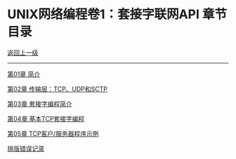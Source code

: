 <h1 id=file_volume1 title="">
UNIX网络编程卷1：套接字联网API 章节目录
</h1>

[返回上一级](../README.md "README.md")

---

[第01章 简介][ref_ch01]

[第02章 传输层：TCP、UDP和SCTP][ref_ch02]

[第03章 套接字编程简介][ref_ch03]

[第04章 基本TCP套接字编程][ref_ch04]

[第05章 TCP客户/服务器程序示例][ref_ch05]

[排版错误记录][ref_layout_err]

[ref_ch01]: 01/notes.md "第01章"
[ref_ch02]: 02/notes.md "第02章"
[ref_ch03]: 03/notes.md "第03章"
[ref_ch04]: 04/notes.md "第04章"
[ref_ch05]: 05/notes.md "第05章"
[ref_ch06]: 06/notes.md "第06章"
[ref_ch07]: 07/notes.md "第07章"
[ref_ch08]: 08/notes.md "第08章"
[ref_ch09]: 09/notes.md "第09章"
[ref_ch10]: 10/notes.md "第10章"
[ref_ch11]: 11/notes.md "第11章"
[ref_ch12]: 12/notes.md "第12章"
[ref_ch13]: 13/notes.md "第13章"
[ref_ch14]: 14/notes.md "第14章"
[ref_ch15]: 15/notes.md "第15章"
[ref_ch16]: 16/notes.md "第16章"
[ref_ch17]: 17/notes.md "第17章"
[ref_ch18]: 18/notes.md "第18章"
[ref_ch19]: 19/notes.md "第19章"
[ref_ch20]: 20/notes.md "第20章"
[ref_ch21]: 21/notes.md "第21章"
[ref_ch22]: 22/notes.md "第22章"
[ref_ch23]: 23/notes.md "第23章"
[ref_ch24]: 24/notes.md "第24章"
[ref_ch25]: 25/notes.md "第25章"
[ref_ch26]: 26/notes.md "第26章"
[ref_ch27]: 27/notes.md "第27章"
[ref_ch28]: 28/notes.md "第28章"
[ref_ch29]: 29/notes.md "第29章"
[ref_ch30]: 30/notes.md "第30章"
[ref_ch31]: 31/notes.md "第31章"
[ref_layout_err]: layout_err.md "排版错误记录"